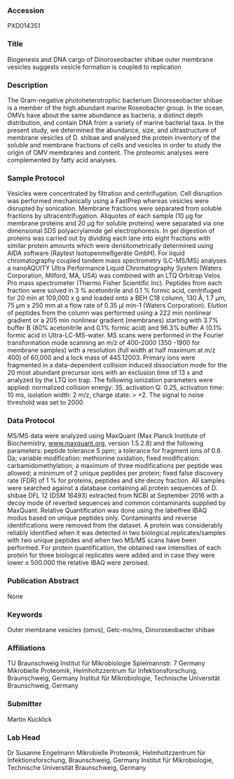 ### Accession
PXD014351

### Title
Biogenesis and DNA cargo of Dinoroseobacter shibae outer membrane vesicles suggests vesicle formation is coupled to replication

### Description
The Gram-negative photoheterotrophic bacterium Dinoroseobacter shibae is a member of the high abundant marine Roseobacter group. In the ocean, OMVs have about the same abundance as bacteria, a distinct depth distribution, and contain DNA from a variety of marine bacterial taxa. In the present study, we determined the abundance, size, and ultrastructure of membrane vesicles of D. shibae and analysed the protein inventory of the soluble and membrane fractions of cells and vesicles in order to study the origin of OMV membranes and content. The proteomic analyses were complemented by fatty acid analyses.

### Sample Protocol
Vesicles were concentrated by filtration and centrifugation. Cell disruption was performed mechanically using a FastPrep whereas vesicles were disrupted by sonication. Membrane fractions were separated from soluble fractions by ultracentrifugation.  Aliquotes of each sample (10 µg for membrane proteins and 20 µg for soluble proteins) were separated via one dimensional SDS polyacrylamide gel electrophoresis. In gel digestion of proteins was carried out by dividing each lane into eight fractions with similar protein amounts which were densitometrically determined using AIDA software (Raytest Isotopenmeßgeräte GmbH).  For liquid chromatography coupled tandem mass spectrometry (LC-MS/MS) analyses a nanoAQUITY Ultra Performance Liquid Chromatography System (Waters Corporation, Milford, MA, USA) was combined with an LTQ Orbitrap Velos Pro mass spectrometer (Thermo Fisher Scientific Inc). Peptides from each fraction were solved in 3 % acetonitrile and 0.1 % formic acid, centrifuged for 20 min at 109,000 x g and loaded onto a BEH C18 column, 130 Å, 1.7 μm, 75 μm x 250 mm at a flow rate of 0.35 μl min-1 (Waters Corporation). Elution of peptides from the column was performed using a 222 min nonlinear gradient or a 205 min nonlinear gradient (membranes) starting with 3.7% buffer B (80% acetonitrile and 0.1% formic acid) and 96.3% buffer A (0.1% formic acid in Ultra-LC-MS-water. MS scans were performed in the Fourier transformation mode scanning an m/z of 400-2000 (350 -1900 for membrane samples) with a resolution (full width at half maximum at m/z 400) of 60,000 and a lock mass of 445.12003. Primary ions were fragmented in a data-dependent collision induced dissociation mode for the 20 most abundant precursor ions with an exclusion time of 13 s and analyzed by the LTQ ion trap. The following ionization parameters were applied: normalized collision energy: 35, activation Q: 0.25, activation time: 10 ms, isolation width: 2 m/z, charge state: > +2. The signal to noise threshold was set to 2000.

### Data Protocol
MS/MS data were analyzed using MaxQuant (Max Planck Institute of Biochemistry, www.maxquant.org, version 1.5.2.8) and the following parameters: peptide tolerance 5 ppm; a tolerance for fragment ions of 0.6 Da; variable modification: methionine oxidation, fixed modification: carbamidomethylation; a maximum of three modifications per peptide was allowed; a minimum of 2 unique peptides per protein; fixed false discovery rate (FDR) of 1 % for proteins, peptides and site decoy fraction.  All samples were searched against a database containing all protein sequences of D. shibae DFL 12 (DSM 16493) extracted from NCBI at September 2016 with a decoy mode of reverted sequences and common contaminants supplied by MaxQuant. Relative Quantification was done using the labelfree IBAQ modus based on unique peptides only. Contaminants and reverse identifications were removed from the dataset.  A protein was considerably reliably identified when it was detected in two biological replicates/samples with two unique peptides and when two MS/MS scans have been performed. For protein quantification, the obtained raw intensities of each protein for three biological replicates were added and in case they were lower ≤ 500.000 the relative IBAQ were zeroised.

### Publication Abstract
None

### Keywords
Outer membrane vesicles (omvs), Gelc-ms/ms, Dinoroseobacter shibae

### Affiliations
TU Braunschweig
Institut für Mikrobiologie
Spielmannstr. 7
Germany
Mikrobielle Proteomik, Helmholtzzentrum für Infektionsforschung, Braunschweig, Germany Institut für Mikrobiologie, Technische Universität  Braunschweig, Germany

### Submitter
Martin Kucklick

### Lab Head
Dr Susanne Engelmann
Mikrobielle Proteomik, Helmholtzzentrum für Infektionsforschung, Braunschweig, Germany Institut für Mikrobiologie, Technische Universität  Braunschweig, Germany


